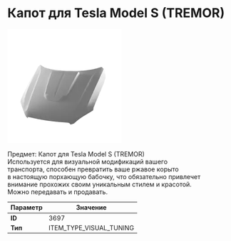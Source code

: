 # Капот для Tesla Model S (TREMOR)

![Item Image](../img/3697.webp?raw=true)

Предмет: Капот для Tesla Model S (TREMOR)<br>Используется для визуальной модификаций вашего<br>транспорта, способен превратить ваше ржавое корыто<br>в настоящую порхающую бабочку, что обязательно привлечет<br>внимание прохожих своим уникальным стилем и красотой.<br>Можно передавать и продавать.


| Параметр | Значение |
|----------|----------|
| **ID** | 3697 |
| **Тип** | ITEM_TYPE_VISUAL_TUNING |

